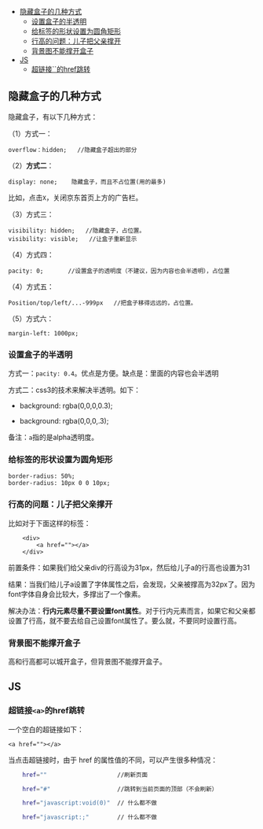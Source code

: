 <!-- MarkdownTOC -->

- [隐藏盒子的几种方式](#%E9%9A%90%E8%97%8F%E7%9B%92%E5%AD%90%E7%9A%84%E5%87%A0%E7%A7%8D%E6%96%B9%E5%BC%8F)
    - [设置盒子的半透明](#%E8%AE%BE%E7%BD%AE%E7%9B%92%E5%AD%90%E7%9A%84%E5%8D%8A%E9%80%8F%E6%98%8E)
    - [给标签的形状设置为圆角矩形](#%E7%BB%99%E6%A0%87%E7%AD%BE%E7%9A%84%E5%BD%A2%E7%8A%B6%E8%AE%BE%E7%BD%AE%E4%B8%BA%E5%9C%86%E8%A7%92%E7%9F%A9%E5%BD%A2)
    - [行高的问题：儿子把父亲撑开](#%E8%A1%8C%E9%AB%98%E7%9A%84%E9%97%AE%E9%A2%98%EF%BC%9A%E5%84%BF%E5%AD%90%E6%8A%8A%E7%88%B6%E4%BA%B2%E6%92%91%E5%BC%80)
    - [背景图不能撑开盒子](#%E8%83%8C%E6%99%AF%E5%9B%BE%E4%B8%8D%E8%83%BD%E6%92%91%E5%BC%80%E7%9B%92%E5%AD%90)
- [JS](#js)
    - [超链接``的href跳转](#%E8%B6%85%E9%93%BE%E6%8E%A5%E7%9A%84href%E8%B7%B3%E8%BD%AC)

<!-- /MarkdownTOC -->

## 隐藏盒子的几种方式

隐藏盒子，有以下几种方式：

（1）方式一：

```
overflow：hidden;   //隐藏盒子超出的部分
```


（2）**方式二**：

```
display: none;	  隐藏盒子，而且不占位置(用的最多)
```

比如，点击`X`，关闭京东首页上方的广告栏。

（3）方式三：

```
visibility: hidden;   //隐藏盒子，占位置。
visibility: visible;   //让盒子重新显示

```

（4）方式四：

```
pacity: 0;       //设置盒子的透明度（不建议，因为内容也会半透明），占位置
```


（4）方式五：

```
Position/top/left/...-999px   //把盒子移得远远的，占位置。
```

（5）方式六：

```
margin-left: 1000px;
```



### 设置盒子的半透明

方式一：`pacity: 0.4`。优点是方便。缺点是：里面的内容也会半透明


方式二：css3的技术来解决半透明。如下：

- background: rgba(0,0,0,0.3);

- background: rgba(0,0,0,.3);

备注：`a`指的是alpha透明度。


### 给标签的形状设置为圆角矩形

```
border-radius: 50%;
border-radius: 10px 0 0 10px;
```


### 行高的问题：儿子把父亲撑开

比如对于下面这样的标签：

```
	<div>
		<a href=""></a>
	</div>

```


前置条件：如果我们给父亲div的行高设为31px，然后给儿子a的行高也设置为31

结果：当我们给儿子a设置了字体属性之后，会发现，父亲被撑高为32px了。因为font字体自身会比较大，多撑出了一个像素。

解决办法：**行内元素尽量不要设置font属性**。对于行内元素而言，如果它和父亲都设置了行高，就不要去给自己设置font属性了。要么就，不要同时设置行高。


### 背景图不能撑开盒子

高和行高都可以城开盒子，但背景图不能撑开盒子。







## JS

### 超链接`<a>`的href跳转

一个空白的超链接如下：

```
<a href=""></a>
```

当点击超链接时，由于 href 的属性值的不同，可以产生很多种情况：

```bash
	href=""                    //刷新页面

	href="#"                   //跳转到当前页面的顶部（不会刷新）

	href="javascript:void(0)"  // 什么都不做

	href="javascript:;"        // 什么都不做

```

